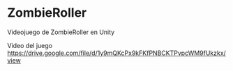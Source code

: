 # ZombieRoller
Videojuego de ZombieRoller en Unity

Video del juego
https://drive.google.com/file/d/1y9mQKcPx9kFKfPNBCKTPvpcWM9fUkzkx/view
